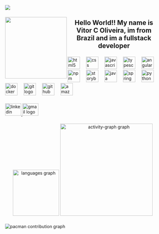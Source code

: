 <div>
  <img style="100%" src="https://capsule-render.vercel.app/api?type=shark&height=100&section=header&reversal=false&fontSize=70&fontColor=FFFFFF&fontAlign=50&fontAlignY=50&stroke=-&descSize=20&descAlign=50&descAlignY=50&textBg=false&color=gradient"  />
</div>

###

<img align="left" height="200" src="https://media.licdn.com/dms/image/v2/D4D03AQGbjFaNSj8gJA/profile-displayphoto-scale_200_200/B4DZnDl1bgKoAY-/0/1759923100040?e=1762992000&v=beta&t=Z-I5Ju1v3Edm7451ksQ2w9YYs3CWdjRIkM7Ti6q4IB0"  />

###

<h2 align="center">Hello World!! My name is Vitor C Oliveira, im from Brazil  and im a fullstack developer</h2>

###

<div align="left">
  <img src="https://cdn.jsdelivr.net/gh/devicons/devicon/icons/html5/html5-original.svg" height="40" alt="html5 logo"  />
  <img width="12" />
  <img src="https://cdn.jsdelivr.net/gh/devicons/devicon/icons/css3/css3-original.svg" height="40" alt="css logo"  />
  <img width="12" />
  <img src="https://cdn.jsdelivr.net/gh/devicons/devicon/icons/javascript/javascript-original.svg" height="40" alt="javascript logo"  />
  <img width="12" />
  <img src="https://cdn.jsdelivr.net/gh/devicons/devicon/icons/typescript/typescript-original.svg" height="40" alt="typescript logo"  />
  <img width="12" />
  <img src="https://cdn.jsdelivr.net/gh/devicons/devicon/icons/angularjs/angularjs-original.svg" height="40" alt="angularjs logo"  />
  <img width="12" />
  <img src="https://cdn.jsdelivr.net/gh/devicons/devicon/icons/npm/npm-original-wordmark.svg" height="40" alt="npm logo"  />
  <img width="12" />
  <img src="https://cdn.jsdelivr.net/gh/devicons/devicon/icons/storybook/storybook-original.svg" height="40" alt="storybook logo"  />
  <img width="12" />
  <img src="https://cdn.jsdelivr.net/gh/devicons/devicon/icons/java/java-original.svg" height="40" alt="java logo"  />
  <img width="12" />
  <img src="https://cdn.jsdelivr.net/gh/devicons/devicon/icons/spring/spring-original.svg" height="40" alt="spring logo"  />
  <img width="12" />
  <img src="https://cdn.jsdelivr.net/gh/devicons/devicon/icons/python/python-original.svg" height="40" alt="python logo"  />
  <img width="12" />
  <img src="https://cdn.jsdelivr.net/gh/devicons/devicon/icons/docker/docker-original.svg" height="40" alt="docker logo"  />
  <img width="12" />
  <img src="https://cdn.jsdelivr.net/gh/devicons/devicon/icons/git/git-original.svg" height="40" alt="git logo"  />
  <img width="12" />
  <img src="https://cdn.jsdelivr.net/gh/devicons/devicon/icons/github/github-original.svg" height="40" alt="github logo"  />
  <img width="12" />
  <img src="https://cdn.jsdelivr.net/gh/devicons/devicon/icons/amazonwebservices/amazonwebservices-line-wordmark.svg" height="40" alt="amazonwebservices logo"  />
</div>

###

<div align="left">
  <a href="www.linkedin.com/in/vitor-carvalho-oliveira-a39685222" target="_blank">
    <img src="https://raw.githubusercontent.com/maurodesouza/profile-readme-generator/master/src/assets/icons/social/linkedin/default.svg" width="52" height="40" alt="linkedin logo"  />
  </a>
  <a href="vitor.oliveira.developer@gmail.com" target="_blank">
    <img src="https://raw.githubusercontent.com/maurodesouza/profile-readme-generator/master/src/assets/icons/social/gmail/default.svg" width="52" height="40" alt="gmail logo"  />
  </a>
</div>

###

<div align="center">
  <img src="https://github-readme-stats.vercel.app/api/top-langs?username=maurodesouz&locale=en&hide_title=false&layout=compact&card_width=320&langs_count=5&theme=dracula&hide_border=false&order=2" height="150" alt="languages graph"  />
  <img src="https://github-readme-activity-graph.vercel.app/graph?username=maurodesouz&radius=16&theme=react&area=true&order=5" height="300" alt="activity-graph graph"  />
</div>

###

<picture>
  <source media="(prefers-color-scheme: dark)" srcset="https://raw.githubusercontent.com/maurodesouz/maurodesouz/output/pacman-contribution-graph-dark.svg">
  <source media="(prefers-color-scheme: light)" srcset="https://raw.githubusercontent.com/maurodesouz/maurodesouz/output/pacman-contribution-graph.svg">
  <img alt="pacman contribution graph" src="https://raw.githubusercontent.com/maurodesouz/maurodesouz/output/pacman-contribution-graph.svg">
</picture>

###
